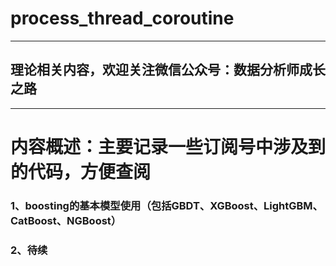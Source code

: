 # process_thread_coroutine

---
## 理论相关内容，欢迎关注微信公众号：数据分析师成长之路

---
# 内容概述：主要记录一些订阅号中涉及到的代码，方便查阅

### 1、boosting的基本模型使用（包括GBDT、XGBoost、LightGBM、CatBoost、NGBoost）

### 2、待续